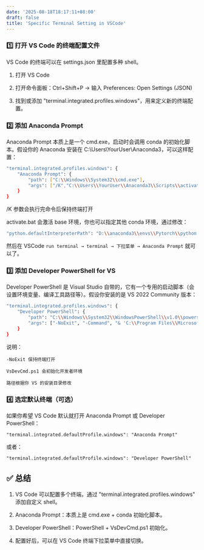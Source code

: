 ```yaml
---
date: '2025-08-18T18:17:11+08:00'
draft: false
title: 'Specific Terminal Setting in VSCode'
---
```


### 1️⃣ 打开 VS Code 的终端配置文件

VS Code 的终端可以在 settings.json 里配置多种 shell。

1. 打开 VS Code

2. 打开命令面板：Ctrl+Shift+P → 输入 Preferences: Open Settings (JSON)

3. 找到或添加 "terminal.integrated.profiles.windows"，用来定义新的终端配置。

### 2️⃣ 添加 Anaconda Prompt

Anaconda Prompt 本质上是一个 cmd.exe，启动时会调用 conda 的初始化脚本。假设你的 Anaconda 安装在 C:\Users\YourUser\Anaconda3，可以这样配置：
```bash
"terminal.integrated.profiles.windows": {
    "Anaconda Prompt": {
        "path": ["C:\\Windows\\System32\\cmd.exe"],
        "args": ["/K","C:\\Users\\YourUser\\Anaconda3\\Scripts\\activate.bat"]
    }
}
```

/K 参数会执行完命令后保持终端打开

activate.bat 会激活 base 环境，你也可以指定其他 conda 环境，通过修改：
```bash
"python.defaultInterpreterPath": "D:\\anaconda3\\envs\\Pytorch\\python.exe",
```


然后在 VSCode ```run terminal → terminal → 下拉菜单 → Anaconda Prompt``` 就可以了。

### 3️⃣ 添加 Developer PowerShell for VS

Developer PowerShell 是 Visual Studio 自带的，它有一个专用的启动脚本（会设置环境变量、编译工具路径等）。假设你安装的是 VS 2022 Community 版本：
```bash
"terminal.integrated.profiles.windows": {
    "Developer PowerShell": {
        "path": "C:\\Windows\\System32\\WindowsPowerShell\\v1.0\\powershell.exe",
        "args": ["-NoExit", "-Command", "& 'C:\\Program Files\\Microsoft Visual Studio\\2022\\Community\\Common7\\Tools\\VsDevCmd.ps1'"]
    }
}
```

说明：

    -NoExit 保持终端打开

    VsDevCmd.ps1 会初始化开发者环境

    路径根据你 VS 的安装目录修改

### 4️⃣ 选定默认终端（可选）

如果你希望 VS Code 默认就打开 Anaconda Prompt 或 Developer PowerShell：

```"terminal.integrated.defaultProfile.windows": "Anaconda Prompt"```


或者：

```"terminal.integrated.defaultProfile.windows": "Developer PowerShell"```


## ✅ 总结

1. VS Code 可以配置多个终端，通过 "terminal.integrated.profiles.windows" 添加自定义 shell。

2. Anaconda Prompt：本质上是 cmd.exe + conda 初始化脚本。

3. Developer PowerShell：PowerShell + VsDevCmd.ps1 初始化。

4. 配置好后，可以在 VS Code 终端下拉菜单中直接切换。
